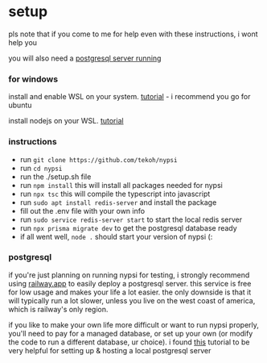 # setup

pls note that if you come to me for help even with these instructions, i wont help you

you will also need a [postgresql server running](#postgresql)

### for windows

install and enable WSL on your system. [tutorial](https://pureinfotech.com/install-wsl-windows-11/) - i recommend you go for ubuntu

install nodejs on your WSL. [tutorial](https://www.digitalocean.com/community/tutorials/how-to-install-node-js-on-ubuntu-20-04)

### instructions

-   run `git clone https://github.com/tekoh/nypsi`
-   run `cd nypsi`
-   run the ./setup.sh file
-   run `npm install` this will install all packages needed for nypsi
-   run `npx tsc` this will compile the typescript into javascript
-   run `sudo apt install redis-server` and install the package
-   fill out the .env file with your own info
-   run `sudo service redis-server start` to start the local redis server
-   run `npx prisma migrate dev` to get the postgresql database ready
-   if all went well, `node .` should start your version of nypsi (:

### postgresql

if you're just planning on running nypsi for testing, i strongly recommend using [railway.app](https://railway.app) to easily deploy a postgresql server.
this service is free for low usage and makes your life a lot easier. the only downside is that it will typically run a lot slower, unless you live on the west coast of america, which is railway's only region.

if you like to make your own life more difficult or want to run nypsi properly, you'll need to pay for a managed database, or set up your own (or modify the code to run a different database, ur choice). i found [this](https://www.youtube.com/watch?v=CaxpuKwOs2w) tutorial to be very helpful for setting up & hosting a local postgresql server

